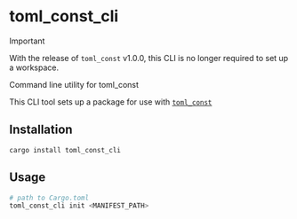 # toml_const_cli

> [!IMPORTANT]
> With the release of `toml_const` v1.0.0, this CLI is no longer required to set up a workspace.

Command line utility for toml_const

This CLI tool sets up a package for use with [`toml_const`](https://crates.io/crates/toml_const)

## Installation

`cargo install toml_const_cli`

## Usage

```sh
# path to Cargo.toml
toml_const_cli init <MANIFEST_PATH>
```
